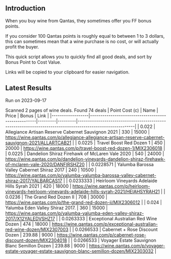 ## Introduction

When you buy wine from Qantas, they sometimes offer you FF bonus points. 

If you consider 100 Qantas points is roughly equal to between 1 to 3 dollars, this can sometimes mean that a wine purchase is no cost, or will actually profit the buyer.

This quick script allows you to quickly find all good deals, and sort by Bonus Point to Cost Value.

Links will be copied to your clipboard for easier navigation.

## Latest Results

Run on 2023-09-17

Scanned 2 pages of wine deals.
Found 74 deals
|   Point Cost (c) | Name                                               |   Price |   Bonus | Link                                                                                                     |
|------------------|----------------------------------------------------|---------|---------|----------------------------------------------------------------------------------------------------------|
|        0.022     | Allegiance Artisan Reserve Cabernet Sauvignon 2021 |  330    |   15000 | https://wine.qantas.com/p/allegiance-allegiance-artisan-reserve-cabernet-sauvignon-2021/ALLARTCAB21      |
|        0.0225    | Travel Boost Red Dozen 1                           |  450    |   20000 | https://wine.qantas.com/p/travel-boost-red-dozen-1/MIX2306018                                            |
|        0.0225    | Dandelion Shiraz Firehawk of McLaren Vale 2020     |  540    |   24000 | https://wine.qantas.com/p/dandelion-vineyards-dandelion-shiraz-firehawk-of-mclaren-vale-2020/DANFIRSHZ20 |
|        0.0228571 | Yalumba Barossa Valley Cabernet Shiraz 2017        |  240    |   10500 | https://wine.qantas.com/p/yalumba-yalumba-barossa-valley-cabernet-shiraz-2017/YALBARCAS17                |
|        0.0233333 | Heirloom Vineyards Adelaide Hills Syrah 2021       |  420    |   18000 | https://wine.qantas.com/p/heirloom-vineyards-heirloom-vineyards-adelaide-hills-syrah-2021/HEIAHSYRAH21   |
|        0.0236    | The Grand Red Dozen II                             |  708    |   30000 | https://wine.qantas.com/p/the-grand-red-dozen-ii/MIX2306012                                              |
|        0.024     | Yalumba Eden Valley Shiraz 2017.                   |  360    |   15000 | https://wine.qantas.com/p/yalumba-yalumba-eden-valley-shiraz-2017/X12YALEDVSHZ17                         |
|        0.0263333 | Exceptional Australian Red Wine Dozen              |  474    |   18000 | https://wine.qantas.com/p/exceptional-australian-red-wine-dozen/MIX2307003                               |
|        0.0266533 | Cabernet + Rose Discount Dozen                     |  239.88 |    9000 | https://wine.qantas.com/p/cabernet-rose-discount-dozen/MIX2304018                                        |
|        0.0266533 | Voyager Estate Sauvignon Blanc Semillon Dozen      |  239.88 |    9000 | https://wine.qantas.com/p/voyager-estate-voyager-estate-sauvignon-blanc-semillon-dozen/MIX2303032        |

